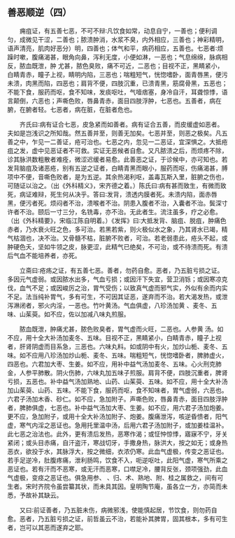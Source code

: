 ## 善恶顺逆（四）


&emsp;&emsp;痈疽证，有五善七恶，不可不辩∶凡饮食如常，动息自宁，一善也；便利调匀，成微见干涩，二善也；脓溃肿消，水浆不臭，内外相应，三善也；神彩精明，语声清亮，肌肉好恶分）明，四善也；体气和平，病药相应，五善也。七恶者∶烦躁时嗽，腹痛渴甚，眼角向鼻，泻利无度，小便如淋，一恶也；气息绵绵，脉病相反，脓血既泄，肿 尤甚，脓色臭败，痛不可近，二恶也；目视不正，黑睛紧小，白睛青赤，瞳子上视，睛明内陷，三恶也；喘粗短气，恍惚嗜卧，面青唇黑，便污未溃，肉黑而陷，四恶也；肩背不便，四肢沉重，已溃青黑，筋腐骨黑，五恶也；不能下食，服药而呕，食不知味，发痰呕吐，气噎痞塞，身冷自汗，耳聋惊悸，语言颠倒，六恶也；声嘶色败，唇鼻青赤，面目四肢浮肿，七恶也。五善者，病在腑，在腑者轻。七恶者，病在脏，在脏者危也。

&emsp;&emsp;齐氏曰∶病有证合七恶，皮急紧而如善者。病有证合五善，而皮缓虚如恶者。夫如是岂浅识之所知哉。然五善并至，则善无加矣。七恶并至，则恶之极矣。凡五善之中，乍见一二善证，疮可治也。七恶之内，忽见一二恶证，宜深惧之。大抵疮疽之发，虚中见恶证者不可救。实证无恶候者自愈。又凡脓溃之后，而烦疼不除，诊其脉洪数粗散者难痊，微涩迟缓者易愈。此善恶之证，于诊候中，亦可知也。若发背脑疽及诸恶疮，别有五逆之证者，白睛青黑而眼小，服药而呕，伤痛渴甚，膊项中不便，音嘶色败者，是为五逆。其余热渴利呕，盖毒瓦斯入里，脏腑之伤也，可随证以治之。（出《外科精义》，宋齐德之着。）陈氏曰∶病有甚而致生，有微而致死，病证难辩，死生何从决乎。答曰∶发背，溃透内膜者死。未溃内陷，面赤唇黑，便污者死。烦闷者不治，溃喉者不治。阴患入腹者不治，入囊者不治。鬓深寸许者不治。颐后一寸三分，名铣毒，亦不治。无此者生。流注虽多，疗之必愈。（出《外科精要》，宋临江陈自明着。）《发挥》曰∶大抵发背、脑疽、脱疽，肿痛色赤者，乃水衰火旺之色，多可治。若黑若紫，则火极似水之象，乃其肾水已竭，精气枯涸也，决不治。又骨髓不枯，脏腑不败者，可治。若老弱患此，疮头不起，或肿硬色夭，坚如牛领之皮，脉更涩，此精气已绝矣，不可治，或不待溃而死。有溃后气血不能培养者，亦死。

&emsp;&emsp;立斋曰∶疮疡之证，有五善七恶。善者，勿药自愈。恶者，乃五脏亏损之证。多因元气虚弱。或因脓水出多，气血亏损；或因汗下失宜，营卫消铄；或因寒凉克伐，血气不足；或因峻厉之治，胃气受伤；以致真气虚而邪气实，外似有余而内实不足。法当纯补胃气，多有可生，不可因其证恶，遂弃而不治。若大渴发热，或泄泻淋闭者，邪火内淫，一恶也。竹叶黄汤。气血俱虚，八珍汤加黄 、麦冬、五味、山茱萸。如不应，佐以加减八味丸煎服。

&emsp;&emsp;脓血既泄，肿痛尤甚，脓色败臭者，胃气虚而火旺，二恶也。人参黄 汤。如不应，用十全大补汤加麦冬、五味。目视不正，黑睛紧小，白睛青赤，瞳子上视者，肝肾阴虚而目系急，三恶也。六味丸料。如或阴中有火，加炒山栀、麦冬、五味。如不应用八珍汤加炒山栀、麦冬、五味。喘粗短气，恍惚嗜卧者，脾肺虚火，四恶也。六君加大枣、生姜。如不应，用补中益气汤加麦冬、五味。心火刑克肺金，人参平肺散。阴火伤肺，六味丸加五味子煎服。肩背不便，四肢沉重者，脾肾亏损，五恶也。补中益气汤加熟地、山药、山茱萸、五味。如不应，用十全大补汤加山茱萸、山药、五味。不能下食，服药而呕，食不知味者，胃气虚弱，六恶也。六君子汤加木香、砂仁。如不应，急加附子。声嘶色败，唇鼻青赤，面目四肢浮肿者，脾肺俱虚，七恶也。补中益气汤加大枣、生姜。如不应，用六君子汤加炮姜。更不应，急加附子，或用十全大补汤加附子、炮姜。腹痛泄泻，咳逆昏愦者，阳气虚，寒气内淫之恶证也。急用托里温中汤，后用六君子汤加附子，或加姜桂温补。此七恶之治法也。此外，更有溃后发热，恶寒作渴；或怔忡惊悸，寤寐不宁，牙关紧闭；或头目赤痛，自汗盗汗，寒战切牙，手撒身热，脉洪大，按之如无；或身热恶衣，欲投于水，其脉浮大，按之微细，衣浓仍寒。此血气虚极，传变之恶证也。若手足逆冷，肚腹疼痛，泄利肠鸣，饮食不入，呃逆呕吐，此阳气虚，寒气所乘之恶证也。若有汗而不恶寒，或无汗而恶寒，口噤足冷，腰背反张，颈项强劲，此血气虚极，变痉之恶证也。俱急用参、 、归、术、熟地、附、桂之属救之，间有可生者。宋时齐院令虽尝纂其状，而未具其因。皇明陶节庵，虽各立一方，亦简而未悉，予故补其缺云。

&emsp;&emsp;又曰∶前证善者，乃五脏未伤，病微邪浅，使能慎起居，节饮食，则勿药自愈。恶者，乃五脏亏损之证，前哲虽云不治，若能补其脾胃，固其根本，多有可生者，岂可以其恶而遂弃之耶。

